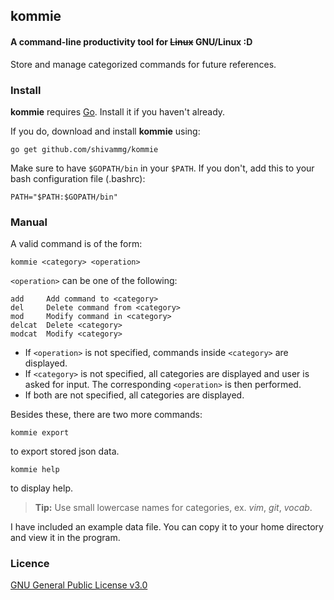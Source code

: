 ## kommie

#### A command-line productivity tool for <del>Linux</del> GNU/Linux :D

Store and manage categorized commands for future references.


### Install

**kommie** requires [Go](https://golang.org/dl/). Install it if you haven't already.

If you do, download and install **kommie** using:

```
go get github.com/shivammg/kommie
```

Make sure to have `$GOPATH/bin` in your `$PATH`. If you don't, add this to your bash configuration file (.bashrc):

	PATH="$PATH:$GOPATH/bin"


### Manual

A valid command is of the form:

```
kommie <category> <operation>
```

`<operation>` can be one of the following:

	add     Add command to <category>
	del     Delete command from <category>
	mod     Modify command in <category>
	delcat  Delete <category>
	modcat  Modify <category>

 - If `<operation>` is not specified, commands inside `<category>` are displayed.
 - If `<category>` is not specified, all categories are displayed and user is asked for input. The corresponding `<operation>` is then performed.
 - If both are not specified, all categories are displayed.

Besides these, there are two more commands:

	kommie export

to export stored json data.

	kommie help

to display help.

> **Tip:** Use small lowercase names for categories, ex. *vim*, *git*, *vocab*.

I have included an example data file. You can copy it to your home directory and view it in the program.

### Licence

[GNU General Public License v3.0](https://github.com/shivamMg/kommie/blob/master/LICENSE)

